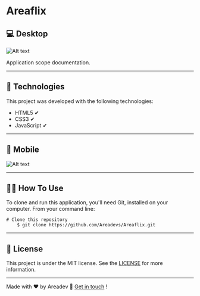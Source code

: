 # Areaflix #
## 💻 Desktop
![Alt text](/img/desktop.gif)

Application scope documentation.

___

## 🚀 Technologies ##

This project was developed with the following technologies:


+ HTML5 ✔
+ CSS3 ✔
+ JavaScript  ✔

___

## 📱 Mobile
![Alt text](/img/mobile.gif)

___

## 🐱‍👤 How To Use ##

To clone and run this application, you'll need Git,  installed on your computer. From your command line:

    # Clone this repository
        $ git clone https://github.com/Areadevs/Areaflix.git



___

## 📝 License

This project is under the MIT license. See the [LICENSE](https://github.com/Areadevs/Areaflix/blob/main/MIT%20License.txt) for more information.

___

Made with ♥ by Areadev 👋 [Get in touch](https://areadev.com.br/) !
